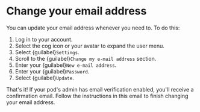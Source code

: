 # Change your email address

You can update your email address whenever you need to. To do this:

1. Log in to your account.
2. Select the cog icon or your avatar to expand the user menu.
3. Select {guilabel}`Settings`.
4. Scroll to the {guilabel}`Change my e-mail address` section.
5. Enter your {guilabel}`New e-mail address`.
6. Enter your {guilabel}`Password`.
7. Select {guilabel}`Update`.

That's it! If your pod's admin has email verification enabled, you'll receive a confirmation email. Follow the instructions in this email to finish changing your email address.
